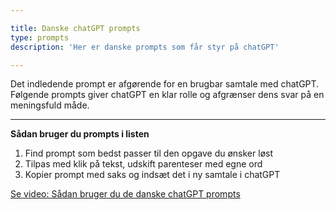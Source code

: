 ```yaml
---

title: Danske chatGPT prompts
type: prompts
description: 'Her er danske prompts som får styr på chatGPT'

---
```


Det indledende prompt er afgørende for en brugbar samtale med chatGPT. Følgende prompts giver chatGPT en klar rolle og afgrænser dens svar på en meningsfuld måde.

---

**Sådan bruger du prompts i listen**

1. Find prompt som bedst passer til den opgave du ønsker løst 
2. Tilpas med klik på tekst, udskift parenteser med egne ord
3. Kopier prompt med saks og indsæt det i ny samtale i chatGPT

[Se video: Sådan bruger du de danske chatGPT prompts](/video/danske-chatgpt-prompts-intro-video/)
